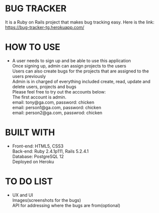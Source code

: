 # BUG TRACKER

It is a Ruby on Rails project that makes bug tracking easy. Here is the link: https://bug-tracker-tg.herokuapp.com/

# HOW TO USE
<ul>
 <li>
  A user needs to sign up and be able to use this application <br>
  Once signing up, admin can assign projects to the users <br>
  Users can also create bugs for the projects that are assigned to the users previously  <br>
  Admin is in charged of everything included create, read, update and delete users, projects and bugs <br>
  Please feel free to try out the accounts below: <br>
  The first account is admin. <br>
   email: tony@ga.com, password: chicken <br>
   email: person1@ga.com, password: chicken <br>
   email: person2@ga.com, passwrod: chicken <br>
 </li>
</ul>

# BUILT WITH

<ul>
 <li>
Front-end: HTML5, CSS3 <br>
Back-end: Ruby 2.4.1p111, Rails 5.2.4.1 <br>
Database: PostgreSQL 12 <br>
Deployed on Heroku <br>
 </li>
</ul>

# TO DO LIST

<ul>
 <li>
UX and UI <br>
Images(screenshots for the bugs) <br>
API for addressing where the bugs are from(optional) <br>
 </li>
</ul>
